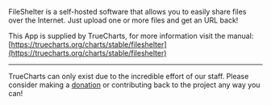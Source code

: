 FileShelter is a self-hosted software that allows you to easily share files over the Internet. Just upload one or more files and get an URL back!

This App is supplied by TrueCharts, for more information visit the manual: [https://truecharts.org/charts/stable/fileshelter](https://truecharts.org/charts/stable/fileshelter)

---

TrueCharts can only exist due to the incredible effort of our staff.
Please consider making a [donation](https://truecharts.org/sponsor) or contributing back to the project any way you can!
